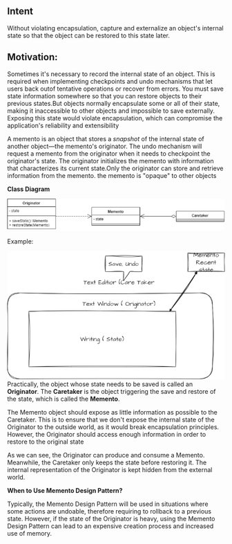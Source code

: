 Intent
-----------
Without violating encapsulation, capture and externalize an object's internal state
so that the object can be restored to this state later.

Motivation:
-----------
Sometimes it's necessary to record the internal state of an object. This is required
when implementing checkpoints and undo mechanisms that let users back outof
tentative operations or recover from errors. You must save state information somewhere so that you can restore objects to their previous states.But objects normally
encapsulate some or all of their state, making it inaccessible to other objects and
impossible to save externally. Exposing this state would violate encapsulation,
which can compromise the application's reliability and extensibility

A memento is an object that stores a _snapshot_ of the internal state of another object—the memento's
originator. The undo mechanism will request a memento from the originator when it needs to checkpoint
the originator's state. The originator initializes the memento with information that characterizes its
current state.Only the originator can store and retrieve information from the memento.
the memento is "opaque" to other objects

**Class Diagram**

![memento.png](memento.png)

Example:

![Memento](memento_sketch.png)
Practically, the object whose state needs to be saved is called an **Originator**.
The **Caretaker** is the object triggering the save and restore of the state, which is called the **Memento**.

The Memento object should expose as little information as possible to the Caretaker.
This is to ensure that we don't expose the internal state of the Originator to the outside world, as it would break encapsulation principles.
However, the Originator should access enough information in order to restore to the original state

As we can see, the Originator can produce and consume a Memento. Meanwhile, the Caretaker only keeps the state before restoring it.
The internal representation of the Originator is kept hidden from the external world.

**When to Use Memento Design Pattern?**

Typically, the Memento Design Pattern will be used in situations where some actions are undoable,
therefore requiring to rollback to a previous state. However, if the state of the Originator is heavy,
using the Memento Design Pattern can lead to an expensive creation process and increased use of memory.
